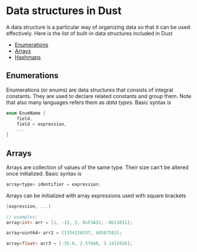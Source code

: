 # Data structures in Dust
A data structure is a particular way of organizing data so that it can be used effectively.
Here is the list of built-in data structures included in Dust
- [Enumerations](#Enumerations)
- [Arrays](#Arrays)
- [Hashmaps](#Hashmaps)

## Enumerations
Enumerations (or enums) are data structures that consists of integral constants. They are used to declare related constants and group them. Note that also many languages refers them as _data types_.
Basic syntax is
```c
enum EnumName {
    field,
    field = expression,
    ...
}
```

## Arrays
Arrays are collection of values of the same type. Their size can't be altered once initialized.
Basic syntax is
```c
array<type> identifier = expression;
```
Arrays can be initialized with array expressions used with square brackets
```c
[expression, ...]

// examples:
array<int> arr = [1, -15, 3, 0xF3A32, -0b11011];

array<uint64> arr2 = [1354326537, 46587583];

array<float> arr3 = [-35.6, 2.57648, 3.1415926];
```